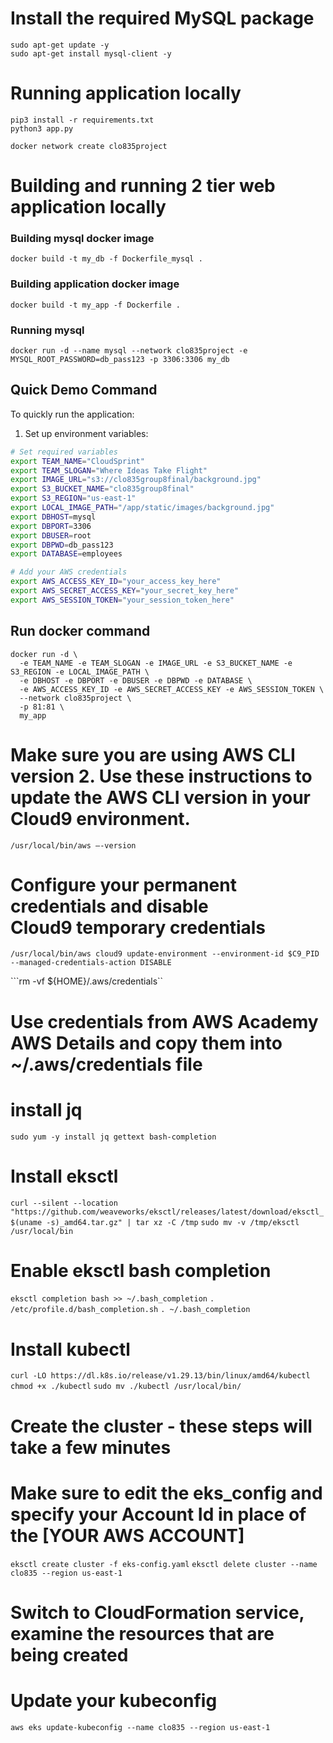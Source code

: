 # Install the required MySQL package
```
sudo apt-get update -y
sudo apt-get install mysql-client -y
```

# Running application locally
```
pip3 install -r requirements.txt
python3 app.py
```
``` docker network create clo835project ```

# Building and running 2 tier web application locally
### Building mysql docker image 
```
docker build -t my_db -f Dockerfile_mysql . 
```

### Building application docker image 
```
docker build -t my_app -f Dockerfile . 
```

### Running mysql
```
docker run -d --name mysql --network clo835project -e MYSQL_ROOT_PASSWORD=db_pass123 -p 3306:3306 my_db

```

## Quick Demo Command

To quickly run the application:

1. Set up environment variables:
```bash
# Set required variables
export TEAM_NAME="CloudSprint"
export TEAM_SLOGAN="Where Ideas Take Flight"
export IMAGE_URL="s3://clo835group8final/background.jpg"
export S3_BUCKET_NAME="clo835group8final"
export S3_REGION="us-east-1" 
export LOCAL_IMAGE_PATH="/app/static/images/background.jpg"
export DBHOST=mysql
export DBPORT=3306
export DBUSER=root
export DBPWD=db_pass123
export DATABASE=employees

# Add your AWS credentials
export AWS_ACCESS_KEY_ID="your_access_key_here"
export AWS_SECRET_ACCESS_KEY="your_secret_key_here"
export AWS_SESSION_TOKEN="your_session_token_here"
```

## Run docker command

```
docker run -d \
  -e TEAM_NAME -e TEAM_SLOGAN -e IMAGE_URL -e S3_BUCKET_NAME -e S3_REGION -e LOCAL_IMAGE_PATH \
  -e DBHOST -e DBPORT -e DBUSER -e DBPWD -e DATABASE \
  -e AWS_ACCESS_KEY_ID -e AWS_SECRET_ACCESS_KEY -e AWS_SESSION_TOKEN \
  --network clo835project \
  -p 81:81 \
  my_app
```


#  Make sure you are using AWS CLI version 2. Use these instructions to update the AWS CLI version in your Cloud9 environment. 
```/usr/local/bin/aws –-version``` 


# Configure your permanent credentials and disable Cloud9 temporary credentials 
```/usr/local/bin/aws cloud9 update-environment --environment-id $C9_PID  --managed-credentials-action DISABLE```

```rm -vf ${HOME}/.aws/credentials``

# Use credentials from AWS Academy AWS Details and copy them into ~/.aws/credentials file

# install jq
```sudo yum -y install jq gettext bash-completion```

# Install eksctl
```curl --silent --location "https://github.com/weaveworks/eksctl/releases/latest/download/eksctl_$(uname -s)_amd64.tar.gz" | tar xz -C /tmp```
```sudo mv -v /tmp/eksctl /usr/local/bin```

# Enable eksctl bash completion
```eksctl completion bash >> ~/.bash_completion```
```. /etc/profile.d/bash_completion.sh```
```. ~/.bash_completion```
# Install kubectl
``curl -LO https://dl.k8s.io/release/v1.29.13/bin/linux/amd64/kubectl``
``chmod +x ./kubectl``
``sudo mv ./kubectl /usr/local/bin/``


# Create the cluster - these steps will take a few minutes
# Make sure to edit the eks_config and specify your Account Id in place of the [YOUR AWS ACCOUNT]

``` eksctl create cluster -f eks-config.yaml ```
``` eksctl delete cluster --name clo835 --region us-east-1 ```

# Switch to CloudFormation service, examine the resources that are being created
# Update your kubeconfig
```aws eks update-kubeconfig --name clo835 --region us-east-1 ```